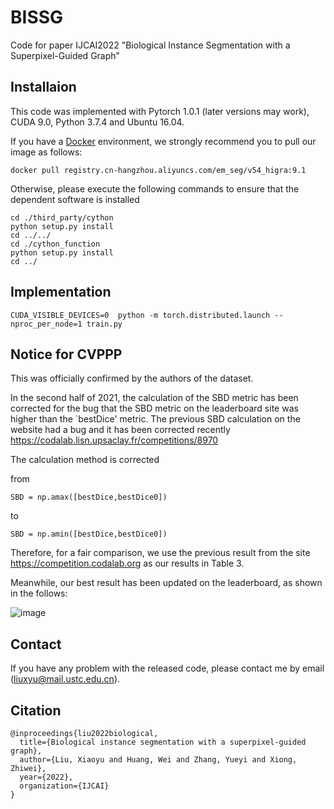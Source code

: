 # BISSG
 Code for paper IJCAI2022 "Biological Instance Segmentation with a Superpixel-Guided Graph"


## Installaion
This code was implemented with Pytorch 1.0.1 (later versions may work), CUDA 9.0, Python 3.7.4 and Ubuntu 16.04. 

If you have a [Docker](https://www.docker.com/) environment, we strongly recommend you to pull our image as follows:

```shell
docker pull registry.cn-hangzhou.aliyuncs.com/em_seg/v54_higra:9.1
```
Otherwise, please execute the following commands to ensure that the dependent software is installed
```shell
cd ./third_party/cython
python setup.py install
cd ../../
cd ./cython_function
python setup.py install
cd ../
```

## Implementation
```shell
CUDA_VISIBLE_DEVICES=0  python -m torch.distributed.launch --nproc_per_node=1 train.py
```

## Notice for CVPPP
This was officially confirmed by the authors of the dataset.

In the second half of 2021, the calculation of the SBD metric has been corrected for the bug that the SBD metric on the leaderboard site was higher than the `bestDice' metric. The previous SBD calculation on the website had a bug and it has been corrected recently https://codalab.lisn.upsaclay.fr/competitions/8970

The calculation method is corrected

from
```shell
SBD = np.amax([bestDice,bestDice0])
```
to
```shell
SBD = np.amin([bestDice,bestDice0])
```
Therefore, for a fair comparison, we use the previous result from the site https://competition.codalab.org as our results in Table 3.

Meanwhile, our best result has been updated on the leaderboard, as shown in the follows:

![image](https://user-images.githubusercontent.com/54794058/168408336-22a147db-a7dd-4395-99b1-37c547e82d5a.png)

## Contact

If you have any problem with the released code, please contact me by email (liuxyu@mail.ustc.edu.cn).

## Citation
```shell
@inproceedings{liu2022biological,
  title={Biological instance segmentation with a superpixel-guided graph},
  author={Liu, Xiaoyu and Huang, Wei and Zhang, Yueyi and Xiong, Zhiwei},
  year={2022},
  organization={IJCAI}
}
```
